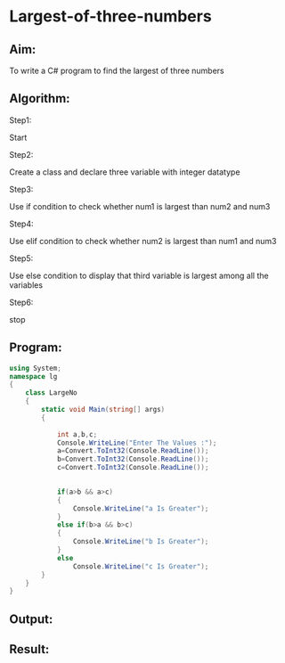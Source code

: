 # Largest-of-three-numbers
## Aim:
To write a C# program to find the largest of three numbers

## Algorithm:
Step1:

Start

Step2:

Create a class and declare three variable with integer datatype

Step3:

Use if condition to check whether num1 is largest than num2 and num3

Step4:

Use elif condition to check whether num2 is largest than num1 and num3

Step5:

Use else condition to display that third variable is largest among all the variables

Step6:

stop

## Program:
```c#
using System;
namespace lg
{
    class LargeNo
    {
        static void Main(string[] args)
        {
            
            int a,b,c;
            Console.WriteLine("Enter The Values :");
            a=Convert.ToInt32(Console.ReadLine());
            b=Convert.ToInt32(Console.ReadLine());
            c=Convert.ToInt32(Console.ReadLine());

            
            if(a>b && a>c)
            {
                Console.WriteLine("a Is Greater");
            }
            else if(b>a && b>c)
            {
                Console.WriteLine("b Is Greater");
            }
            else
                Console.WriteLine("c Is Greater");
        }
    }
}
```

## Output:

## Result:
